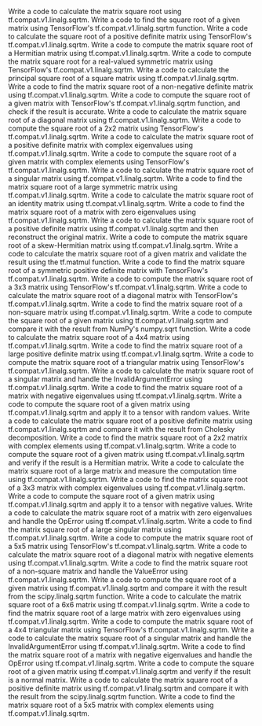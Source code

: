 Write a code to calculate the matrix square root using tf.compat.v1.linalg.sqrtm.
Write a code to find the square root of a given matrix using TensorFlow's tf.compat.v1.linalg.sqrtm function.
Write a code to calculate the square root of a positive definite matrix using TensorFlow's tf.compat.v1.linalg.sqrtm.
Write a code to compute the matrix square root of a Hermitian matrix using tf.compat.v1.linalg.sqrtm.
Write a code to compute the matrix square root for a real-valued symmetric matrix using TensorFlow's tf.compat.v1.linalg.sqrtm.
Write a code to calculate the principal square root of a square matrix using tf.compat.v1.linalg.sqrtm.
Write a code to find the matrix square root of a non-negative definite matrix using tf.compat.v1.linalg.sqrtm.
Write a code to compute the square root of a given matrix with TensorFlow's tf.compat.v1.linalg.sqrtm function, and check if the result is accurate.
Write a code to calculate the matrix square root of a diagonal matrix using tf.compat.v1.linalg.sqrtm.
Write a code to compute the square root of a 2x2 matrix using TensorFlow's tf.compat.v1.linalg.sqrtm.
Write a code to calculate the matrix square root of a positive definite matrix with complex eigenvalues using tf.compat.v1.linalg.sqrtm.
Write a code to compute the square root of a given matrix with complex elements using TensorFlow's tf.compat.v1.linalg.sqrtm.
Write a code to calculate the matrix square root of a singular matrix using tf.compat.v1.linalg.sqrtm.
Write a code to find the matrix square root of a large symmetric matrix using tf.compat.v1.linalg.sqrtm.
Write a code to calculate the matrix square root of an identity matrix using tf.compat.v1.linalg.sqrtm.
Write a code to find the matrix square root of a matrix with zero eigenvalues using tf.compat.v1.linalg.sqrtm.
Write a code to calculate the matrix square root of a positive definite matrix using tf.compat.v1.linalg.sqrtm and then reconstruct the original matrix.
Write a code to compute the matrix square root of a skew-Hermitian matrix using tf.compat.v1.linalg.sqrtm.
Write a code to calculate the matrix square root of a given matrix and validate the result using the tf.matmul function.
Write a code to find the matrix square root of a symmetric positive definite matrix with TensorFlow's tf.compat.v1.linalg.sqrtm.
Write a code to compute the matrix square root of a 3x3 matrix using TensorFlow's tf.compat.v1.linalg.sqrtm.
Write a code to calculate the matrix square root of a diagonal matrix with TensorFlow's tf.compat.v1.linalg.sqrtm.
Write a code to find the matrix square root of a non-square matrix using tf.compat.v1.linalg.sqrtm.
Write a code to compute the square root of a given matrix using tf.compat.v1.linalg.sqrtm and compare it with the result from NumPy's numpy.sqrt function.
Write a code to calculate the matrix square root of a 4x4 matrix using tf.compat.v1.linalg.sqrtm.
Write a code to find the matrix square root of a large positive definite matrix using tf.compat.v1.linalg.sqrtm.
Write a code to compute the matrix square root of a triangular matrix using TensorFlow's tf.compat.v1.linalg.sqrtm.
Write a code to calculate the matrix square root of a singular matrix and handle the InvalidArgumentError using tf.compat.v1.linalg.sqrtm.
Write a code to find the matrix square root of a matrix with negative eigenvalues using tf.compat.v1.linalg.sqrtm.
Write a code to compute the square root of a given matrix using tf.compat.v1.linalg.sqrtm and apply it to a tensor with random values.
Write a code to calculate the matrix square root of a positive definite matrix using tf.compat.v1.linalg.sqrtm and compare it with the result from Cholesky decomposition.
Write a code to find the matrix square root of a 2x2 matrix with complex elements using tf.compat.v1.linalg.sqrtm.
Write a code to compute the square root of a given matrix using tf.compat.v1.linalg.sqrtm and verify if the result is a Hermitian matrix.
Write a code to calculate the matrix square root of a large matrix and measure the computation time using tf.compat.v1.linalg.sqrtm.
Write a code to find the matrix square root of a 3x3 matrix with complex eigenvalues using tf.compat.v1.linalg.sqrtm.
Write a code to compute the square root of a given matrix using tf.compat.v1.linalg.sqrtm and apply it to a tensor with negative values.
Write a code to calculate the matrix square root of a matrix with zero eigenvalues and handle the OpError using tf.compat.v1.linalg.sqrtm.
Write a code to find the matrix square root of a large singular matrix using tf.compat.v1.linalg.sqrtm.
Write a code to compute the matrix square root of a 5x5 matrix using TensorFlow's tf.compat.v1.linalg.sqrtm.
Write a code to calculate the matrix square root of a diagonal matrix with negative elements using tf.compat.v1.linalg.sqrtm.
Write a code to find the matrix square root of a non-square matrix and handle the ValueError using tf.compat.v1.linalg.sqrtm.
Write a code to compute the square root of a given matrix using tf.compat.v1.linalg.sqrtm and compare it with the result from the scipy.linalg.sqrtm function.
Write a code to calculate the matrix square root of a 6x6 matrix using tf.compat.v1.linalg.sqrtm.
Write a code to find the matrix square root of a large matrix with zero eigenvalues using tf.compat.v1.linalg.sqrtm.
Write a code to compute the matrix square root of a 4x4 triangular matrix using TensorFlow's tf.compat.v1.linalg.sqrtm.
Write a code to calculate the matrix square root of a singular matrix and handle the InvalidArgumentError using tf.compat.v1.linalg.sqrtm.
Write a code to find the matrix square root of a matrix with negative eigenvalues and handle the OpError using tf.compat.v1.linalg.sqrtm.
Write a code to compute the square root of a given matrix using tf.compat.v1.linalg.sqrtm and verify if the result is a normal matrix.
Write a code to calculate the matrix square root of a positive definite matrix using tf.compat.v1.linalg.sqrtm and compare it with the result from the scipy.linalg.sqrtm function.
Write a code to find the matrix square root of a 5x5 matrix with complex elements using tf.compat.v1.linalg.sqrtm.